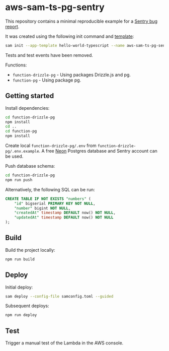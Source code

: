 
# aws-sam-ts-pg-sentry

This repository contains a minimal reproducible example for a [Sentry bug report](https://github.com/getsentry/sentry-javascript/issues/13975).

It was created using the following init command and [template](https://github.com/aws/aws-sam-cli-app-templates/tree/master/nodejs20.x/hello-ts):

```bash
sam init --app-template hello-world-typescript --name aws-sam-ts-pg-sentry --runtime nodejs20.x --architecture arm64 --dependency-manager npm
```

Tests and test events have been removed.

Functions:

- `function-drizzle-pg` - Using packages Drizzle.js and pg.
- `function-pg` - Using package pg.

## Getting started

Install dependencies:

```bash
cd function-drizzle-pg
npm install
cd ..
cd function-pg
npm install
```

Create local `function-drizzle-pg/.env` from `function-drizzle-pg/.env.example`. A free [Neon](https://neon.tech) Postgres database and Sentry account can be used.

Push database schema:

```bash
cd function-drizzle-pg
npm run push
```

Alternatively, the following SQL can be run:

```sql
CREATE TABLE IF NOT EXISTS "numbers" (
	"id" bigserial PRIMARY KEY NOT NULL,
	"number" bigint NOT NULL,
	"createdAt" timestamp DEFAULT now() NOT NULL,
	"updatedAt" timestamp DEFAULT now() NOT NULL
);
```

## Build

Build the project locally:

```bash
npm run build
```

## Deploy

Initial deploy:

```bash
sam deploy --config-file samconfig.toml --guided
```

Subsequent deploys:

```bash
npm run deploy
```

## Test

Trigger a manual test of the Lambda in the AWS console.
